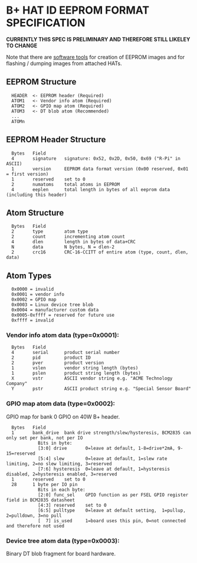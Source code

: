 # B+ HAT ID EEPROM FORMAT SPECIFICATION

**CURRENTLY THIS SPEC IS PRELIMINARY AND THEREFORE STILL LIKELEY TO CHANGE**

Note that there are [software tools](./eepromutils) for creation of EEPROM images and for flashing / dumping images from attached HATs.

## EEPROM Structure

```
  HEADER  <- EEPROM header (Required)
  ATOM1   <- Vendor info atom (Required)
  ATOM2   <- GPIO map atom (Required)
  ATOM3   <- DT blob atom (Recommended)
  ...
  ATOMn
```

## EEPROM Header Structure

```
  Bytes   Field
  4       signature   signature: 0x52, 0x2D, 0x50, 0x69 ("R-Pi" in ASCII)
  1       version     EEPROM data format version (0x00 reserved, 0x01 = first version)
  1       reserved    set to 0
  2       numatoms    total atoms in EEPROM
  4       eeplen      total length in bytes of all eeprom data (including this header)
```

## Atom Structure
```
  Bytes   Field
  2       type        atom type
  2       count       incrementing atom count
  4       dlen        length in bytes of data+CRC
  N       data        N bytes, N = dlen-2
  2       crc16       CRC-16-CCITT of entire atom (type, count, dlen, data)
```

## Atom Types

```
  0x0000 = invalid
  0x0001 = vendor info
  0x0002 = GPIO map
  0x0003 = Linux device tree blob
  0x0004 = manufacturer custom data
  0x0005-0xffff = reserved for future use
  0xffff = invalid
```

### Vendor info atom data (type=0x0001):

```
  Bytes   Field
  4       serial      product serial number
  2       pid         product ID
  2       pver        product version
  1       vslen       vendor string length (bytes)
  1       pslen       product string length (bytes)
  X       vstr        ASCII vendor string e.g. "ACME Technology Company"
  Y       pstr        ASCII product string e.g. "Special Sensor Board"
```

### GPIO map atom data (type=0x0002):

  GPIO map for bank 0 GPIO on 40W B+ header.

```
  Bytes   Field
  1       bank_drive  bank drive strength/slew/hysteresis, BCM2835 can only set per bank, not per IO
            Bits in byte:
            [3:0] drive       0=leave at default, 1-8=drive*2mA, 9-15=reserved
            [5:4] slew        0=leave at default, 1=slew rate limiting, 2=no slew limiting, 3=reserved
            [7:6] hysteresis  0=leave at default, 1=hysteresis disabled, 2=hysteresis enabled, 3=reserved
  1       reserved    set to 0
  28      1 byte per IO pin
            Bits in each byte:
            [2:0] func_sel    GPIO function as per FSEL GPIO register field in BCM2835 datasheet
            [4:3] reserved    set to 0
            [6:5] pulltype    0=leave at default setting,  1=pullup, 2=pulldown, 3=no pull
            [  7] is_used     1=board uses this pin, 0=not connected and therefore not used
```

### Device tree atom data (type=0x0003):

Binary DT blob fragment for board hardware.


